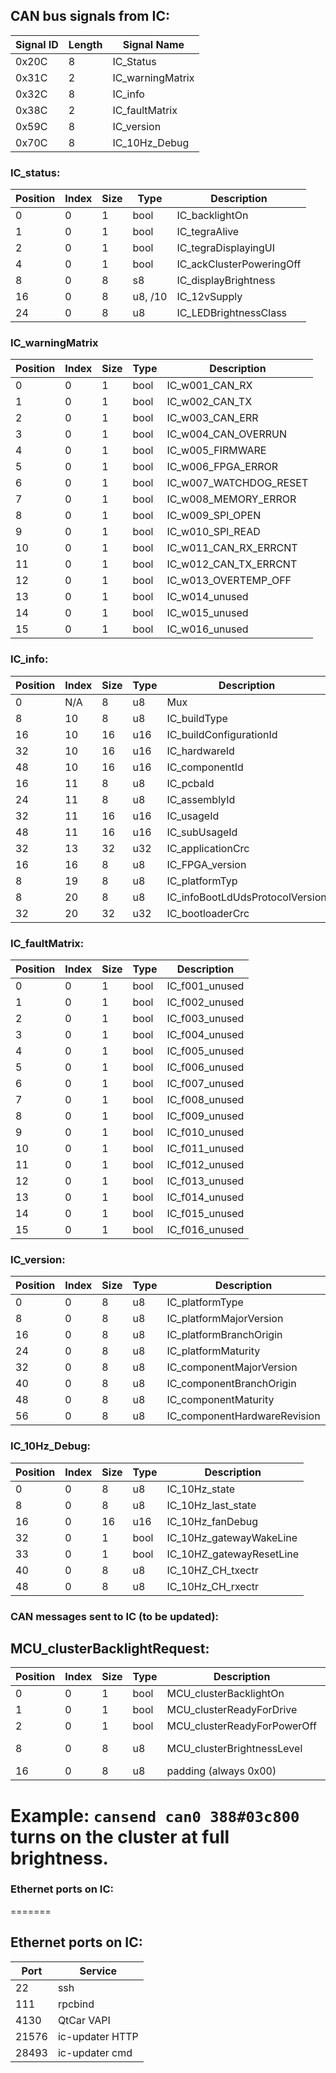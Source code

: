 ## CAN bus signals from IC:

|Signal ID|Length|Signal Name|
|---|---|---|
|0x20C|8|IC_Status|
|0x31C|2|IC_warningMatrix|
|0x32C|8|IC_info|
|0x38C|2|IC_faultMatrix|
|0x59C|8|IC_version|
|0x70C|8|IC_10Hz_Debug|

### IC_status:
|Position|Index|Size|Type|Description|
|---|---|---|---|---|
|0|0|1|bool|IC_backlightOn|
|1|0|1|bool|IC_tegraAlive|
|2|0|1|bool|IC_tegraDisplayingUI|
|4|0|1|bool|IC_ackClusterPoweringOff|
|8|0|8|s8|IC_displayBrightness|
|16|0|8|u8, /10|IC_12vSupply|
|24|0|8|u8|IC_LEDBrightnessClass|

### IC_warningMatrix
|Position|Index|Size|Type|Description|
|---|---|---|---|---|
|0|0|1|bool|IC_w001_CAN_RX|
|1|0|1|bool|IC_w002_CAN_TX|
|2|0|1|bool|IC_w003_CAN_ERR|
|3|0|1|bool|IC_w004_CAN_OVERRUN|
|4|0|1|bool|IC_w005_FIRMWARE|
|5|0|1|bool|IC_w006_FPGA_ERROR|
|6|0|1|bool|IC_w007_WATCHDOG_RESET|
|7|0|1|bool|IC_w008_MEMORY_ERROR|
|8|0|1|bool|IC_w009_SPI_OPEN|
|9|0|1|bool|IC_w010_SPI_READ|
|10|0|1|bool|IC_w011_CAN_RX_ERRCNT|
|11|0|1|bool|IC_w012_CAN_TX_ERRCNT|
|12|0|1|bool|IC_w013_OVERTEMP_OFF|
|13|0|1|bool|IC_w014_unused|
|14|0|1|bool|IC_w015_unused|
|15|0|1|bool|IC_w016_unused|

### IC_info:
|Position|Index|Size|Type|Description|
|---|---|---|---|---|
|0|N/A|8|u8|Mux|
|8|10|8|u8|IC_buildType|
|16|10|16|u16|IC_buildConfigurationId|
|32|10|16|u16|IC_hardwareId|
|48|10|16|u16|IC_componentId|
|16|11|8|u8|IC_pcbaId|
|24|11|8|u8|IC_assemblyId|
|32|11|16|u16|IC_usageId|
|48|11|16|u16|IC_subUsageId|
|32|13|32|u32|IC_applicationCrc|
|16|16|8|u8|IC_FPGA_version|
|8|19|8|u8|IC_platformTyp|
|8|20|8|u8|IC_infoBootLdUdsProtocolVersion|
|32|20|32|u32|IC_bootloaderCrc|

### IC_faultMatrix:

|Position|Index|Size|Type|Description|
|---|---|---|---|---|
|0|0|1|bool|IC_f001_unused|
|1|0|1|bool|IC_f002_unused|
|2|0|1|bool|IC_f003_unused|
|3|0|1|bool|IC_f004_unused|
|4|0|1|bool|IC_f005_unused|
|5|0|1|bool|IC_f006_unused|
|6|0|1|bool|IC_f007_unused|
|7|0|1|bool|IC_f008_unused|
|8|0|1|bool|IC_f009_unused|
|9|0|1|bool|IC_f010_unused|
|10|0|1|bool|IC_f011_unused|
|11|0|1|bool|IC_f012_unused|
|12|0|1|bool|IC_f013_unused|
|13|0|1|bool|IC_f014_unused|
|14|0|1|bool|IC_f015_unused|
|15|0|1|bool|IC_f016_unused|

### IC_version:

|Position|Index|Size|Type|Description|
|---|---|---|---|---|
|0|0|8|u8|IC_platformType|
|8|0|8|u8|IC_platformMajorVersion|
|16|0|8|u8|IC_platformBranchOrigin|
|24|0|8|u8|IC_platformMaturity|
|32|0|8|u8|IC_componentMajorVersion|
|40|0|8|u8|IC_componentBranchOrigin|
|48|0|8|u8|IC_componentMaturity|
|56|0|8|u8|IC_componentHardwareRevision|

### IC_10Hz_Debug:

|Position|Index|Size|Type|Description|
|---|---|---|---|---|
|0|0|8|u8|IC_10Hz_state|
|8|0|8|u8|IC_10Hz_last_state|
|16|0|16|u16|IC_10Hz_fanDebug|
|32|0|1|bool|IC_10Hz_gatewayWakeLine|
|33|0|1|bool|IC_10HZ_gatewayResetLine|
|40|0|8|u8|IC_10HZ_CH_txectr|
|48|0|8|u8|IC_10Hz_CH_rxectr|

### CAN messages sent to IC (to be updated):

## MCU_clusterBacklightRequest:
|Position|Index|Size|Type|Description|Range|
|---|---|---|---|---|---|
|0|0|1|bool|MCU_clusterBacklightOn|0-1|
|1|0|1|bool|MCU_clusterReadyForDrive|0-1|
|2|0|1|bool|MCU_clusterReadyForPowerOff|0-1|
|8|0|8|u8|MCU_clusterBrightnessLevel|0-127.5|
|16|0|8|u8|padding (always 0x00)|0|

# Example: ```cansend can0 388#03c800``` turns on the cluster at full brightness.

### Ethernet ports on IC:
=======
## Ethernet ports on IC:

|Port|Service|
|---|---|
|22|ssh|
|111|rpcbind|
|4130|QtCar VAPI|
|21576|ic-updater HTTP|
|28493|ic-updater cmd|
